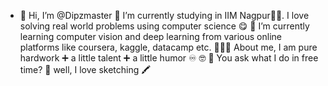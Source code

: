 - 👋 Hi, I’m @Dipzmaster
🔭 I’m currently studying in IIM Nagpur🐱‍💻. I love solving real world problems using computer science 😋
🌱 I’m currently learning computer vision and deep learning from various online platforms like coursera, kaggle, datacamp etc.
👨🏻‍🎓 About me, I am pure hardwork ➕ a little talent ➕ a little humor ♾️ 🤓
🦻 You ask what I do in free time? 🤔 well, I love sketching 🖍️ 
